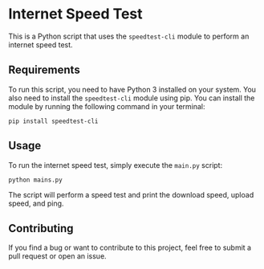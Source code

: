 # Internet Speed Test

This is a Python script that uses the `speedtest-cli` module to perform an internet speed test.

## Requirements

To run this script, you need to have Python 3 installed on your system. You also need to install the `speedtest-cli` module using pip. You can install the module by running the following command in your terminal:

`pip install speedtest-cli`


## Usage

To run the internet speed test, simply execute the `main.py` script:

`python mains.py`


The script will perform a speed test and print the download speed, upload speed, and ping.

## Contributing

If you find a bug or want to contribute to this project, feel free to submit a pull request or open an issue.